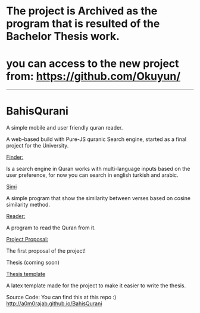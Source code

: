 # The project is Archived as the program that is resulted of the Bachelor Thesis work.
#  you can access to the new project from: https://github.com/Okuyun/

* * * * *

# BahisQurani

A simple mobile and user friendly quran reader.

A web-based build with Pure-JS quranic Search engine, 
started as a final project for the University.

[Finder:](finder.html)

Is a search engine in Quran works with multi-language inputs based on the user preference, for now you can search in english turkish and arabic. 

[Simi](simi.html)

A simple program that show the similarity between verses based on cosine similarity method.

[Reader:](reader.html)

A program to read the Quran from it. 

[Project Proposal:](Projectproposal.html)

The first proposal of the project!

Thesis (coming soon)

[Thesis template](https://www.overleaf.com/latex/templates/fsmvu-thesis-template/wychkztcsqyp)

A latex template made for the project to make it easier to write the thesis. 

Source Code: 
You can find this at this repo :) 
http://a0m0rajab.github.io/BahisQurani
